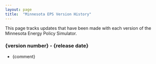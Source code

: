 ```yaml
---
layout: page
title:	"Minnesota EPS Version History"
---
```

This page tracks updates that have been made with each version of the Minnesota Energy Policy Simulator.

### **{version number} - {release date}**

* {comment}
